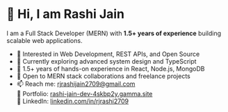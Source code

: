 # 👋 Hi, I am Rashi Jain

I am a Full Stack Developer (MERN) with **1.5+ years of experience** building scalable web applications.

- 👀 Interested in Web Development, REST APIs, and Open Source  
- 🌱 Currently exploring advanced system design and TypeScript  
- 💼 1.5+ years of hands-on experience in React, Node.js, MongoDB  
- 💞️ Open to MERN stack collaborations and freelance projects  
- 📫 Reach me: [rjrashijain2709@gmail.com](mailto:rjrashijain2709@gmail.com)  
  🔗 Portfolio: [rashi-jain-dev-4skbp2y.gamma.site](https://rashi-jain-dev-4skbp2y.gamma.site/)  
  💼 LinkedIn: [linkedin.com/in/rjrashi2709](https://www.linkedin.com/in/rjrashi2709/)

<!---
Rashijain2709/Rashijain2709 is a ✨ special ✨ repository because its `README.md` (this file) appears on your GitHub profile.
--->
